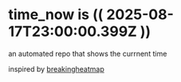 # time_now is (( 2025-08-17T23:00:00.399Z ))

an automated repo that shows the currnent time

inspired by [breakingheatmap](https://github.com/breakingheatmap/breakingheatmap)